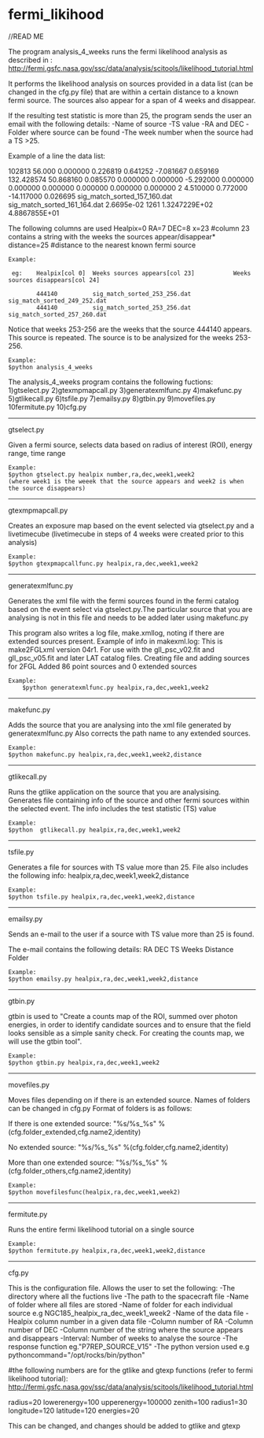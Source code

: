 # fermi_likihood

//READ ME

The program analysis_4_weeks runs the fermi likelihood analysis as described in : http://fermi.gsfc.nasa.gov/ssc/data/analysis/scitools/likelihood_tutorial.html 

It performs the likelihood analysis on sources provided in a data list (can be changed in the cfg.py file) that are within a certain distance to a known fermi source. The sources also appear for a span of 4 weeks and disappear. 

If the resulting test statistic is more than 25, the program sends the user an email with the following details:
-Name of source
-TS value
-RA and DEC 
-Folder where source can be found
-The week number when the source had a TS >25.

Example of a line the data list:

102813   56.000 0.000000 0.226819 0.641252 -7.081667 0.659169 132.428574 50.868160 0.085570 0.000000 0.000000 -5.292000 0.000000 0.000000 0.000000 0.000000 0.000000 0.000000 2
4.510000 0.772000 -14.117000 0.026695  sig_match_sorted_157_160.dat sig_match_sorted_161_164.dat   2.6695e-02    1261   1.3247229E+02   4.8867855E+01

The following columns are used
Healpix=0
RA=7
DEC=8
x=23 #column 23 contains a string with the weeks the sources appear/disappear*
distance=25 #distance to the nearest known fermi source

	Example:

	 eg:	Healpix[col 0] 	Weeks sources appears[col 23]			Weeks sources disappears[col 24]

			444140   		sig_match_sorted_253_256.dat 	sig_match_sorted_249_252.dat   
    	 	444140  		sig_match_sorted_253_256.dat 	sig_match_sorted_257_260.dat 
    	 	

Notice that weeks 253-256 are the weeks that the source 444140 appears. This source is repeated. 
The source is to be analysized for the weeks 253-256.

	Example:
	$python analysis_4_weeks


The analysis_4_weeks program contains the following fuctions:
1)gtselect.py
2)gtexmpmapcall.py
3)generatexmlfunc.py
4)makefunc.py
5)gtlikecall.py
6)tsfile.py
7)emailsy.py
8)gtbin.py
9)movefiles.py
10fermitute.py
10)cfg.py

******************************************************************************
gtselect.py

Given a fermi source, selects data based on radius of interest (ROI), energy range, time range 

	Example:
	$python gtselect.py healpix number,ra,dec,week1,week2
	(where week1 is the weeek that the source appears and week2 is when the source disappears)

******************************************************************************
gtexmpmapcall.py

Creates an exposure map based on the event selected via gtselect.py and a livetimecube (livetimecube in steps of 4 weeks were created prior to this analysis)

	Example:
	$python gtexpmapcallfunc.py healpix,ra,dec,week1,week2

******************************************************************************
generatexmlfunc.py

Generates the xml file with the fermi sources found in the fermi catalog based on the event select via gtselect.py.The particular source that you are analysing is not in this file and needs to be added later using makefunc.py
	
This program also writes a log file, make.xmllog, noting if there are extended sources present. 
	Example of info in makexml.log:
		This is make2FGLxml version 04r1.
		For use with the gll_psc_v02.fit and gll_psc_v05.fit and later LAT catalog files.
		Creating file and adding sources for 2FGL
		Added 86 point sources and 0 extended sources

	Example:
		$python generatexmlfunc.py healpix,ra,dec,week1,week2

******************************************************************************
makefunc.py

Adds the source that you are analysing into the xml file generated by generatexmlfunc.py 
Also corrects the path name to any extended sources.

	Example:
	$python makefunc.py healpix,ra,dec,week1,week2,distance

******************************************************************************
gtlikecall.py

Runs the gtlike application on the source that you are analysising. Generates file containing info of the source and other fermi sources within the selected event. The info includes the test statistic (TS) value 

	Example:
	$python  gtlikecall.py healpix,ra,dec,week1,week2

******************************************************************************
tsfile.py

Generates a file for sources with TS value more than 25. File also includes the following info: healpix,ra,dec,week1,week2,distance

	Example:
	$python tsfile.py healpix,ra,dec,week1,week2,distance
	
******************************************************************************
emailsy.py

Sends an e-mail to the user if a source with TS value more than 25 is found.

The e-mail contains the following details:
	RA 
	DEC
	TS
	Weeks
	Distance
	Folder
	
	
	Example:
	$python emailsy.py healpix,ra,dec,week1,week2,distance
	
******************************************************************************
gtbin.py

gtbin is used to "Create a counts map of the ROI, summed over photon energies, in order to identify candidate sources and to ensure that the field looks sensible as a simple sanity check. For creating the counts map, we will use the gtbin tool".

	Example:
	$python gtbin.py healpix,ra,dec,week1,week2
	
******************************************************************************
movefiles.py

Moves files depending on if there is an extended source.
Names of folders can be changed in cfg.py
Format of folders is as follows:

If there is one extended source:
"%s/%s_%s" %(cfg.folder_extended,cfg.name2,identity)

No extended source:
"%s/%s_%s" %(cfg.folder,cfg.name2,identity)

More than one extended source:
"%s/%s_%s" %(cfg.folder_others,cfg.name2,identity)

	Example:
	$python movefilesfunc(healpix,ra,dec,week1,week2)

******************************************************************************
fermitute.py

Runs the entire fermi likelihood tutorial on a single source

	Example:
	$python fermitute.py healpix,ra,dec,week1,week2,distance
	
******************************************************************************
cfg.py

This is the configuration file. Allows the user to set the following:
-The directory where all the fuctions live
-The path to the spacecraft file
-Name of folder where all files are stored
-Name of folder for each individual source e.g NGC185_healpix_ra_dec_week1_week2
-Name of the data file
-Healpix column number in a given data file
-Column number of RA
-Column number of DEC
-Column number of the string where the source appears and disappears
-Interval: Number of weeks to analyse the source
-The response function eg."P7REP_SOURCE_V15"
-The python version used e.g pythoncommand="/opt/rocks/bin/python"

#the following numbers are for the gtlike and gtexp functions (refer to fermi likelihood tutorial): http://fermi.gsfc.nasa.gov/ssc/data/analysis/scitools/likelihood_tutorial.html

radius=20
lowerenergy=100
upperenergy=100000
zenith=100
radius1=30
longitude=120
latitude=120
energies=20

This can be changed, and changes should be added to gtlike and gtexp
